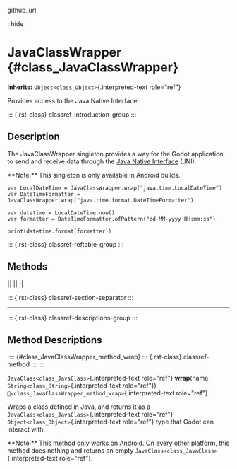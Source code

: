 github_url

:   hide

# JavaClassWrapper {#class_JavaClassWrapper}

**Inherits:** `Object<class_Object>`{.interpreted-text role="ref"}

Provides access to the Java Native Interface.

::: {.rst-class}
classref-introduction-group
:::

## Description

The JavaClassWrapper singleton provides a way for the Godot application
to send and receive data through the [Java Native
Interface](https://developer.android.com/training/articles/perf-jni)
(JNI).

\*\*Note:\*\* This singleton is only available in Android builds.

    var LocalDateTime = JavaClassWrapper.wrap("java.time.LocalDateTime")
    var DateTimeFormatter = JavaClassWrapper.wrap("java.time.format.DateTimeFormatter")

    var datetime = LocalDateTime.now()
    var formatter = DateTimeFormatter.ofPattern("dd-MM-yyyy HH:mm:ss")

    print(datetime.format(formatter))

::: {.rst-class}
classref-reftable-group
:::

## Methods

||
||
||

::: {.rst-class}
classref-section-separator
:::

------------------------------------------------------------------------

::: {.rst-class}
classref-descriptions-group
:::

## Method Descriptions

:::: {#class_JavaClassWrapper_method_wrap}
::: {.rst-class}
classref-method
:::
::::

`JavaClass<class_JavaClass>`{.interpreted-text role="ref"}
**wrap**(name: `String<class_String>`{.interpreted-text role="ref"})
`🔗<class_JavaClassWrapper_method_wrap>`{.interpreted-text role="ref"}

Wraps a class defined in Java, and returns it as a
`JavaClass<class_JavaClass>`{.interpreted-text role="ref"}
`Object<class_Object>`{.interpreted-text role="ref"} type that Godot can
interact with.

\*\*Note:\*\* This method only works on Android. On every other
platform, this method does nothing and returns an empty
`JavaClass<class_JavaClass>`{.interpreted-text role="ref"}.
